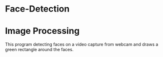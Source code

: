 # Face-Detection

<h1>Image Processing</h1>
This program detecting faces on a video capture from webcam and draws a green rectangle around the faces.
